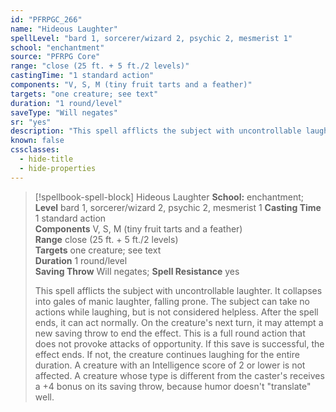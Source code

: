 ```yaml
---
id: "PFRPGC_266"
name: "Hideous Laughter"
spellLevel: "bard 1, sorcerer/wizard 2, psychic 2, mesmerist 1"
school: "enchantment"
source: "PFRPG Core"
range: "close (25 ft. + 5 ft./2 levels)"
castingTime: "1 standard action"
components: "V, S, M (tiny fruit tarts and a feather)"
targets: "one creature; see text"
duration: "1 round/level"
saveType: "Will negates"
sr: "yes"
description: "This spell afflicts the subject with uncontrollable laughter. It collapses into gales of manic laughter, falling prone. The subject can take no actions while laughing, but is not considered helpless.  After the spell ends, it can act normally. On the creature's next turn, it may attempt a new saving throw to end the effect. This is a full round action that does not provoke attacks of opportunity.  If this save is successful, the effect ends. If not, the creature continues laughing for the entire duration.  A creature with an Intelligence score of 2 or lower is not affected.  A creature whose type is different from the caster's receives a +4 bonus on its saving throw, because humor doesn't \"translate\" well."
known: false
cssclasses:
  - hide-title
  - hide-properties
---
```


> [!spellbook-spell-block] Hideous Laughter
> **School:** enchantment; **Level** bard 1, sorcerer/wizard 2, psychic 2, mesmerist 1
> **Casting Time** 1 standard action  
> **Components** V, S, M (tiny fruit tarts and a feather)  
> **Range** close (25 ft. + 5 ft./2 levels)  
> **Targets** one creature; see text  
> **Duration** 1 round/level  
> **Saving Throw** Will negates; **Spell Resistance** yes
> 
> This spell afflicts the subject with uncontrollable laughter. It collapses into gales of manic laughter, falling prone. The subject can take no actions while laughing, but is not considered helpless.  After the spell ends, it can act normally. On the creature's next turn, it may attempt a new saving throw to end the effect. This is a full round action that does not provoke attacks of opportunity.  If this save is successful, the effect ends. If not, the creature continues laughing for the entire duration.  A creature with an Intelligence score of 2 or lower is not affected.  A creature whose type is different from the caster's receives a +4 bonus on its saving throw, because humor doesn't "translate" well.